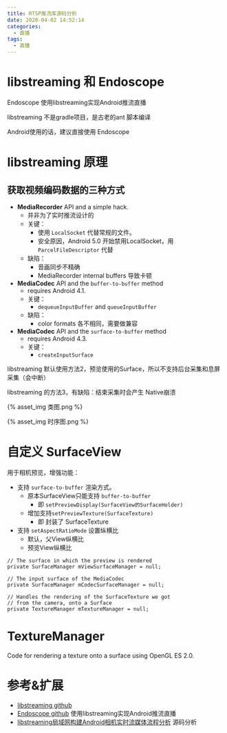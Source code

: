 ```yaml
---
title: RTSP推流库源码分析
date: 2020-04-02 14:52:14
categories:
  - 直播
tags:
  - 直播
---
```

# libstreaming 和 Endoscope

Endoscope 使用libstreaming实现Android推流直播

libstreaming 不是gradle项目，是古老的ant 脚本编译

Android使用的话，建议直接使用 Endoscope

# libstreaming 原理

## 获取视频编码数据的三种方式

- **MediaRecorder** API and a simple hack.
	- 并非为了实时推流设计的
	- 关键：
		- 使用 `LocalSocket` 代替常规的文件。
		- 安全原因，Android 5.0 开始禁用LocalSocket，用 `ParcelFileDescriptor` 代替
	- 缺陷：
		- 音画同步不精确
		- MediaRecorder internal buffers 导致卡顿
- **MediaCodec** API and the `buffer-to-buffer` method
	- requires Android 4.1.
	- 关键：
		- `dequeueInputBuffer` and `queueInputBuffer`
	- 缺陷：
		- color formats 各不相同，需要做兼容
- **MediaCodec** API and the `surface-to-buffer` method 
	- requires Android 4.3.
	- 关键：
		- `createInputSurface`

libstreaming 默认使用方法2，预览使用的Surface，所以不支持后台采集和息屏采集（会中断）

libstreaming 的方法3，有缺陷：结束采集时会产生 Native崩溃

{% asset_img 类图.png %}

{% asset_img 时序图.png %}

# 自定义 SurfaceView

用于相机预览，增强功能：

- 支持 `surface-to-buffer` 渲染方式。
	- 原本SurfaceView只能支持 `buffer-to-buffer`
		- 即 `setPreviewDisplay(SurfaceView的SurfaceHolder)`
	- 增加支持`setPreviewTexture(SurfaceTexture)`
		- 即 封装了 SurfaceTexture
- 支持 `setAspectRatioMode` 设置纵横比
	- 默认，父View纵横比
	- 预览View纵横比

```
// The surface in which the preview is rendered
private SurfaceManager mViewSurfaceManager = null;
	
// The input surface of the MediaCodec
private SurfaceManager mCodecSurfaceManager = null;
	
// Handles the rendering of the SurfaceTexture we got 
// from the camera, onto a Surface
private TextureManager mTextureManager = null;
```	

# TextureManager

Code for rendering a texture onto a surface using OpenGL ES 2.0.


# 参考&扩展

- [libstreaming github](https://github.com/fyhertz/libstreaming)
- [Endoscope github](https://github.com/hypeapps/Endoscope) 使用libstreaming实现Android推流直播
- [libstreaming局域网构建Android相机实时流媒体流程分析](https://blog.csdn.net/asahinokawa/article/details/80500098?utm_medium=distribute.pc_relevant.none-task-blog-baidujs_title-2&spm=1001.2101.3001.4242) 源码分析
